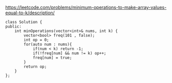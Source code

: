 https://leetcode.com/problems/minimum-operations-to-make-array-values-equal-to-k/description/

```
class Solution {
public:
    int minOperations(vector<int>& nums, int k) {
        vector<bool> freq(101 , false);
        int op = 0;
        for(auto num : nums){
            if(num < k) return -1;
            if(!freq[num] && num != k) op++;
            freq[num] = true;
        }
        return op;
    }
};
```